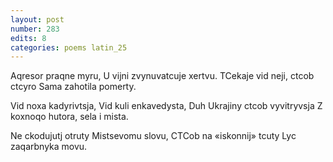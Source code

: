 ```yaml
---
layout: post
number: 283
edits: 8
categories: poems latin_25
---
```


Aqresor praqne myru,
U vijni zvynuvatcuje xertvu.
TCekaje vid neji, ctcob ctcyro
Sama zahotila pomerty.

Vid noxa kadyrivtsja,
Vid kuli enkavedysta,
Duh Ukrajiny ctcob vyvitryvsja 
Z koxnoqo hutora, sela i mista.

Ne ckodujutj otruty
Mistsevomu slovu, 
CTCob na «iskonnij» tcuty 
Lyc zaqarbnyka movu.
